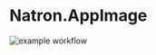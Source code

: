 # Natron.AppImage

![example workflow](https://github.com/nx-appbuild-hub/Natron.AppImage//actions/workflows/makefile.yml/badge.svg)

